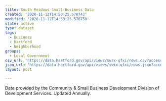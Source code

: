 ```yaml
---
title: South Meadows Small Business Data
created: '2020-11-12T14:53:25.570743'
modified: '2020-11-12T14:53:25.570750'
state: active
type: dataset
tags:
  - Business
  - Hartford
  - Neighborhood
groups:
  - Local Government
csv_url: 'https://data.hartford.gov/api/views/swrx-qfxi/rows.csv?accessType=DOWNLOAD'
json_url: 'https://data.hartford.gov/api/views/swrx-qfxi/rows.json?accessType=DOWNLOAD'
layout: post

---
```

Data provided by the Community & Small Business Development Division of Development Services. Updated Annually.
